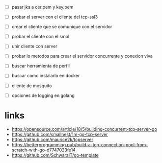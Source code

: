- [ ] pasar jks a cer.pem y key.pem
- [ ] probar el server con el cliente del tcp-ssl3
- [ ] crear el cliente que se comunique con el servidor
- [ ] probar el cliente con el smol
- [ ] unir cliente con server
- [ ] probar lo metodos para crear el servidor concurrente y conexion viva
- [ ] buscar herramienta de perfil
- [ ] buscar como instalarlo en docker
- [ ] cliente de mosquito
- [ ] opciones de logging en golang


# links

- https://opensource.com/article/18/5/building-concurrent-tcp-server-go
- https://github.com/smallnest/1m-go-tcp-server
- https://github.com/maurice2k/tcpserver
- https://betterprogramming.pub/build-a-tcp-connection-pool-from-scratch-with-go-d7747023fe14
- https://github.com/SchwarzIT/go-template